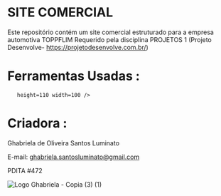 # SITE COMERCIAL
Este repositório contém um site comercial estruturado para a empresa automotiva TOPPFLIM
Requerido pela disciplina PROJETOS 1 (Projeto Desenvolve- https://projetodesenvolve.com.br/) 

# Ferramentas Usadas :
  
          
  
       height=110 width=100 /> 
# Criadora :

Ghabriela de Oliveira Santos Luminato

E-mail: ghabriela.santosluminato@gmail.com</a>

PDITA #472

![Logo Ghabriela - Copia (3) (1)](https://github.com/Ghabriela-Luminato/Dashbaord-Tecnologia-Medica-/assets/153844509/7a911300-8937-4c88-9a44-ca5a31fd434d)
